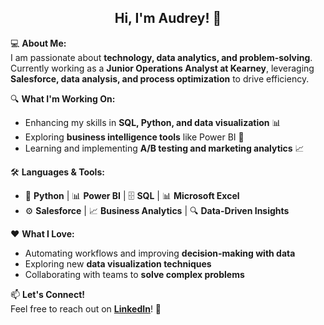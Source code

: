 <h2 align="center">Hi, I'm Audrey! 👋</h2>

💻 **About Me:**  
I am passionate about **technology, data analytics, and problem-solving**.  
Currently working as a **Junior Operations Analyst at Kearney**, leveraging **Salesforce, data analysis, and process optimization** to drive efficiency.  

🔍 **What I'm Working On:**  
- Enhancing my skills in **SQL, Python, and data visualization** 📊  
- Exploring **business intelligence tools** like Power BI 🚀  
- Learning and implementing **A/B testing and marketing analytics** 📈  

🛠 **Languages & Tools:**  
- 🐍 **Python** | 📊 **Power BI** | 🗄️ **SQL** | 📊 **Microsoft Excel**  
- ⚙️ **Salesforce** | 📈 **Business Analytics** | 🔍 **Data-Driven Insights**  

❤️ **What I Love:**  
- Automating workflows and improving **decision-making with data**  
- Exploring new **data visualization techniques**  
- Collaborating with teams to **solve complex problems**  

📫 **Let's Connect!**  
Feel free to reach out on **[LinkedIn](your-linkedin-url)**! 💼  
